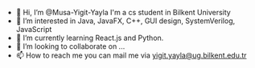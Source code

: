 - 👋 Hi, I’m @Musa-Yigit-Yayla I'm a cs student in Bilkent University
- 👀 I’m interested in Java, JavaFX, C++, GUI design, SystemVerilog, JavaScript
- 🌱 I’m currently learning React.js and Python.
- 💞️ I’m looking to collaborate on ...
- 📫 How to reach me you can mail me via yigit.yayla@ug.bilkent.edu.tr

<!---
Musa-Yigit-Yayla/Musa-Yigit-Yayla is a ✨ special ✨ repository because its `README.md` (this file) appears on your GitHub profile.
You can click the Preview link to take a look at your changes.
--->
